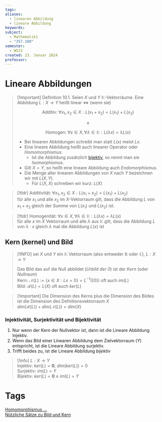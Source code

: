 ```yaml
---
tags: 
aliases:
  - linearen Abbildung
  - lineare Abbildung
keywords: 
subject:
  - Mathematik1
  - "357.100"
semester:
  - WS23
created: 23. Januar 2024
professor:
---
```

 

# Lineare Abbildungen

> [!important] Definition 10.1. Seien $X$ und $Y$ $\mathbb{K}$-Vektorräume. Eine Abbildung $L: X \rightarrow Y$ heißt linear $\Longleftrightarrow$ (wenn sie)
>
> $$\text{Additiv: }\forall x_1, x_2 \in X: L\left(x_1+x_2\right)=L\left(x_1\right)+L\left(x_2\right)$$
>
> $$\wedge$$
>
> $$\text{Homogen: }\forall x \in X ,\forall \lambda \in \mathbb{K}: L(\lambda x)=\lambda L(x)$$
>
> - Bei linearen Abbildungen schreibt man statt $L(x)$ meist $L x$.
> - Eine lineare Abbildung heißt auch linearer Operator oder *Homomorphismus*.
> 	- Ist die Abbildung zusätzlich [bijektiv](Abbild.md), so nennt man sie *Isomorphismus*.
> - Gilt $X=Y$, so heißt eine lineare Abbildung auch *Endomorphismus*.
> - Die Menge aller linearen Abbildungen von $X$ nach $Y$ bezeichnen wir mit $L(X, Y)$.
> 	- Für $L(X, X)$ schreiben wir kurz: $L(X)$

> [!tldr] Additivität: $\forall x_1, x_2 \in X: L\left(x_1+x_2\right)=L\left(x_1\right)+L\left(x_2\right)$  
> für alle $x_{1}$ und alle $x_{2}$ im $X$-Vektorraum gilt, dass die Abbildung $L$ von $x_{1}+x_{2}$ gleich der Summe von $L(x_{1})$ und $L(x_{2})$ ist.

> [!tldr] Homogenität: $\forall x \in X, \forall \lambda \in \mathbb{K}: L(\lambda x)=\lambda L(x)$  
> für alle $x$ im $X$ Vektorraum und alle $\lambda$ aus $\mathbb{K}$ gilt, dass die Abbildung $L$ von $\lambda \cdot x$ gleich $\lambda$ mal die Abbildung $L(x)$ ist

## Kern (kernel) und Bild

> [!INFO] sei $X$ und $Y$ ein $\mathbb{K}$ Vektorraum (also entweder $\mathbb{R}$ oder $\mathbb{C}$), $L: X \to Y$
> 
> Das Bild das auf die Null abbildet (*Urbild der $0$*) ist der *Kern* (oder *Nullraum*)  
> Kern: $\mathcal{N}(L):=\{x \in X: L x=0\}=L^{-1}(\{0\})$ oft auch $im(L)$  
> Bild: $\mathcal{R}(L)= L(X)$ oft auch $ker(L)$

>[!important] Die Dimension des Kerns plus die Dimension des Bildes ist die Dimension des Defnitionsvektorraum $X$  
> $dim(\mathcal{R}(L))+dim(\mathcal{N}(L))=dim(X)$  

### Injektivität, Surjektivität und Bijektivität

1. Nur wenn der Kern der Nullvektor ist, dann ist die Lineare Abbildung Injektiv.
2. Wenn das Bild einer Linearen Abbildung dem Zielvektorraum ($Y$) entspricht, ist die Lineare Abbildung surjektiv.
3. Trifft beides zu, ist die Lineare Abbildung *bijektiv* 

> [!info] $L: X \to Y$  
> Injektiv: $ker(L) = \boldsymbol{0}$, $dim(ker(L)) = 0$  
> Surjektiv: $im(L) = Y$  
> Bijektiv: $ker(L) = \boldsymbol{0} \wedge im(L) = Y$

# Tags

[Homomorphismus ...](https://www.youtube.com/watch?v=0wKsFNLR15g)  
[Nützliche Sätze zu Bild und Kern](https://www.youtube.com/watch?v=ub4hx65xpHM)